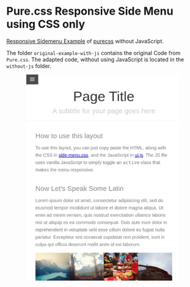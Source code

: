 # Pure.css Responsive Side Menu using CSS only

[Responsive Sidemenu Example](https://purecss.io/layouts/side-menu/) of [purecss](https://purecss.io) without JavaScript.

The folder `original-example-with-js` contains the original Code from `Pure.css`. The adapted code, without using JavaScript is located in the `without-js` folder.

<p align="center">
  <img width="400" height="auto" src="docs/example.gif">
</p>
